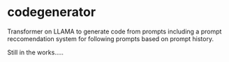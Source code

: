 # codegenerator

Transformer on LLAMA to generate code from prompts including a prompt reccomendation system for following prompts based on prompt history.

Still in the works.....
